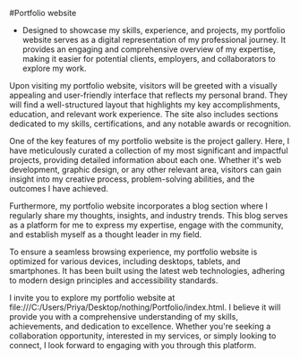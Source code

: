 #Portfolio website
- Designed to showcase my skills, experience, and projects, my portfolio website serves as a digital representation of my professional journey. It provides an engaging and comprehensive overview of my expertise, making it easier for potential clients, employers, and collaborators to explore my work.

Upon visiting my portfolio website, visitors will be greeted with a visually appealing and user-friendly interface that reflects my personal brand. They will find a well-structured layout that highlights my key accomplishments, education, and relevant work experience. The site also includes sections dedicated to my skills, certifications, and any notable awards or recognition.

One of the key features of my portfolio website is the project gallery. Here, I have meticulously curated a collection of my most significant and impactful projects, providing detailed information about each one. Whether it's web development, graphic design, or any other relevant area, visitors can gain insight into my creative process, problem-solving abilities, and the outcomes I have achieved.

Furthermore, my portfolio website incorporates a blog section where I regularly share my thoughts, insights, and industry trends. This blog serves as a platform for me to express my expertise, engage with the community, and establish myself as a thought leader in my field.

To ensure a seamless browsing experience, my portfolio website is optimized for various devices, including desktops, tablets, and smartphones. It has been built using the latest web technologies, adhering to modern design principles and accessibility standards.

I invite you to explore my portfolio website at file:///C:/Users/Priya/Desktop/nothing/Portfolio/index.html. I believe it will provide you with a comprehensive understanding of my skills, achievements, and dedication to excellence. Whether you're seeking a collaboration opportunity, interested in my services, or simply looking to connect, I look forward to engaging with you through this platform.

